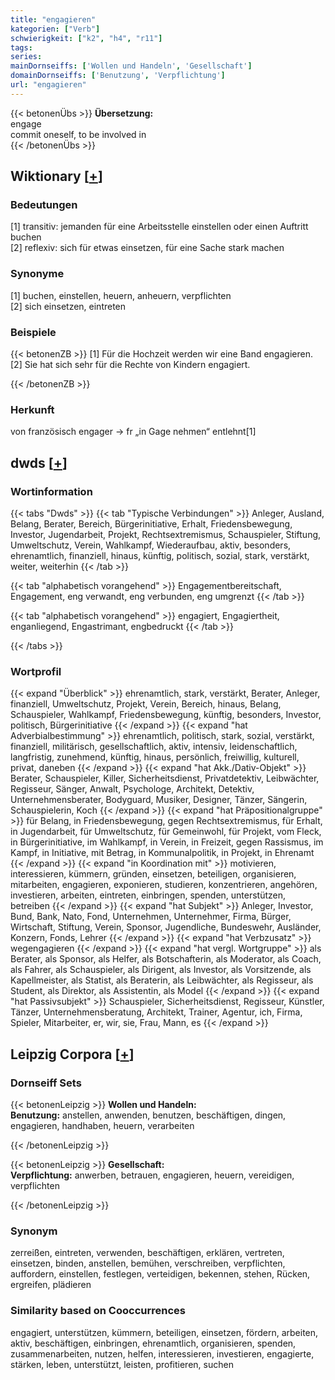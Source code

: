```yaml
---
title: "engagieren"
kategorien: ["Verb"]
schwierigkeit: ["k2", "h4", "r11"]
tags:
series:
mainDornseiffs: ['Wollen und Handeln', 'Gesellschaft']
domainDornseiffs: ['Benutzung', 'Verpflichtung']
url: "engagieren"
---
```


{{< betonenÜbs >}}
**Übersetzung:**  
engage  
commit oneself, to be involved in  
{{< /betonenÜbs >}}

## Wiktionary [[+](https://de.wiktionary.org/wiki/engagieren)]

### Bedeutungen
[1] transitiv: jemanden für eine Arbeitsstelle einstellen oder einen Auftritt buchen  
[2] reflexiv: sich für etwas einsetzen, für eine Sache stark machen  

### Synonyme
[1] buchen, einstellen, heuern, anheuern, verpflichten  
[2] sich einsetzen, eintreten  

### Beispiele
{{< betonenZB >}}
[1] Für die Hochzeit werden wir eine Band engagieren.  
[2] Sie hat sich sehr für die Rechte von Kindern engagiert.  

{{< /betonenZB >}}
### Herkunft
von französisch engager → fr „in Gage nehmen“ entlehnt[1]  



## dwds [[+](https://www.dwds.de/wb/engagieren)]

### Wortinformation
{{< tabs "Dwds" >}}
{{< tab "Typische Verbindungen" >}}
Anleger, Ausland, Belang, Berater, Bereich, Bürgerinitiative, Erhalt, Friedensbewegung, Investor, Jugendarbeit, Projekt, Rechtsextremismus, Schauspieler, Stiftung, Umweltschutz, Verein, Wahlkampf, Wiederaufbau, aktiv, besonders, ehrenamtlich, finanziell, hinaus, künftig, politisch, sozial, stark, verstärkt, weiter, weiterhin
{{< /tab >}}

{{< tab "alphabetisch vorangehend" >}}
Engagementbereitschaft, Engagement, eng verwandt, eng verbunden, eng umgrenzt
{{< /tab >}}

{{< tab "alphabetisch vorangehend" >}}
engagiert, Engagiertheit, enganliegend, Engastrimant, engbedruckt
{{< /tab >}}

{{< /tabs >}}

### Wortprofil
{{< expand "Überblick" >}} ehrenamtlich, stark, verstärkt, Berater, Anleger, finanziell, Umweltschutz, Projekt, Verein, Bereich, hinaus, Belang, Schauspieler, Wahlkampf, Friedensbewegung, künftig, besonders, Investor, politisch, Bürgerinitiative {{< /expand >}}
{{< expand "hat Adverbialbestimmung" >}} ehrenamtlich, politisch, stark, sozial, verstärkt, finanziell, militärisch, gesellschaftlich, aktiv, intensiv, leidenschaftlich, langfristig, zunehmend, künftig, hinaus, persönlich, freiwillig, kulturell, privat, daneben {{< /expand >}}
{{< expand "hat Akk./Dativ-Objekt" >}} Berater, Schauspieler, Killer, Sicherheitsdienst, Privatdetektiv, Leibwächter, Regisseur, Sänger, Anwalt, Psychologe, Architekt, Detektiv, Unternehmensberater, Bodyguard, Musiker, Designer, Tänzer, Sängerin, Schauspielerin, Koch {{< /expand >}}
{{< expand "hat Präpositionalgruppe" >}} für Belang, in Friedensbewegung, gegen Rechtsextremismus, für Erhalt, in Jugendarbeit, für Umweltschutz, für Gemeinwohl, für Projekt, vom Fleck, in Bürgerinitiative, im Wahlkampf, in Verein, in Freizeit, gegen Rassismus, im Kampf, in Initiative, mit Betrag, in Kommunalpolitik, in Projekt, in Ehrenamt {{< /expand >}}
{{< expand "in Koordination mit" >}} motivieren, interessieren, kümmern, gründen, einsetzen, beteiligen, organisieren, mitarbeiten, engagieren, exponieren, studieren, konzentrieren, angehören, investieren, arbeiten, eintreten, einbringen, spenden, unterstützen, betreiben {{< /expand >}}
{{< expand "hat Subjekt" >}} Anleger, Investor, Bund, Bank, Nato, Fond, Unternehmen, Unternehmer, Firma, Bürger, Wirtschaft, Stiftung, Verein, Sponsor, Jugendliche, Bundeswehr, Ausländer, Konzern, Fonds, Lehrer {{< /expand >}}
{{< expand "hat Verbzusatz" >}} wegengagieren {{< /expand >}}
{{< expand "hat vergl. Wortgruppe" >}} als Berater, als Sponsor, als Helfer, als Botschafterin, als Moderator, als Coach, als Fahrer, als Schauspieler, als Dirigent, als Investor, als Vorsitzende, als Kapellmeister, als Statist, als Beraterin, als Leibwächter, als Regisseur, als Student, als Direktor, als Assistentin, als Model {{< /expand >}}
{{< expand "hat Passivsubjekt" >}} Schauspieler, Sicherheitsdienst, Regisseur, Künstler, Tänzer, Unternehmensberatung, Architekt, Trainer, Agentur, ich, Firma, Spieler, Mitarbeiter, er, wir, sie, Frau, Mann, es {{< /expand >}}

## Leipzig Corpora [[+](https://corpora.uni-leipzig.de/en/res?word=engagieren&corpusId=deu_newscrawl-public_2018)]

### Dornseiff Sets
{{< betonenLeipzig >}}
**Wollen und Handeln:**  
**Benutzung:** anstellen, anwenden, benutzen, beschäftigen, dingen, engagieren, handhaben, heuern, verarbeiten  

{{< /betonenLeipzig >}}


{{< betonenLeipzig >}}
**Gesellschaft:**  
**Verpflichtung:** anwerben, betrauen, engagieren, heuern, vereidigen, verpflichten  

{{< /betonenLeipzig >}}

### Synonym
zerreißen, eintreten, verwenden, beschäftigen, erklären, vertreten, einsetzen, binden, anstellen, bemühen, verschreiben, verpflichten, auffordern, einstellen, festlegen, verteidigen, bekennen, stehen, Rücken, ergreifen, plädieren


### Similarity based on Cooccurrences
engagiert, unterstützen, kümmern, beteiligen, einsetzen, fördern, arbeiten, aktiv, beschäftigen, einbringen, ehrenamtlich, organisieren, spenden, zusammenarbeiten, nutzen, helfen, interessieren, investieren, engagierte, stärken, leben, unterstützt, leisten, profitieren, suchen

